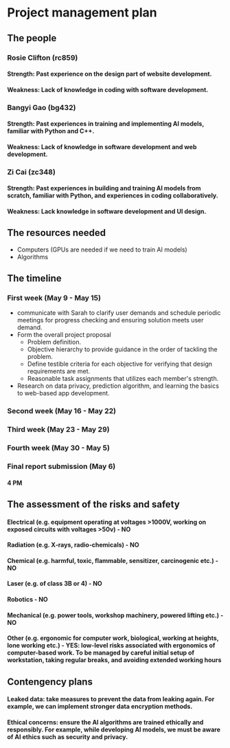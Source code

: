 # Project management plan


## The people

### Rosie Clifton (rc859) 
#### Strength: Past experience on the design part of website development.
#### Weakness: Lack of knowledge in coding with software development.
### Bangyi Gao (bg432)
#### Strength: Past experiences in training and implementing AI models, familiar with Python and C++. 
#### Weakness: Lack of knowledge in software development and web development.
### Zi Cai (zc348)
#### Strength: Past experiences in building and training AI models from scratch, familiar with Python, and experiences in coding collaboratively.
#### Weakness: Lack knowledge in software development and UI design.


## The resources needed

- Computers (GPUs are needed if we need to train AI models)
- Algorithms


## The timeline

### First week (May 9 - May 15)
- communicate with Sarah to clarify user demands and schedule periodic meetings for progress checking and ensuring solution meets user demand.
- Form the overall project proposal
  - Problem definition.
  - Objective hierarchy to provide guidance in the order of tackling the problem.
  - Define testible criteria for each objective for verifying that design requirements are met.
  - Reasonable task assignments that utilizes each member's strength.
- Research on data privacy, prediction algorithm, and learning the basics to web-based app development.

### Second week (May 16 - May 22)
#### 

### Third week (May 23 - May 29)
####

### Fourth week (May 30 - May 5)
####

### Final report submission (May 6)
#### 4 PM

## The assessment of the risks and safety

#### Electrical (e.g. equipment operating at voltages >1000V, working on exposed circuits with voltages >50v) - NO
#### Radiation (e.g. X‐rays, radio‐chemicals) - NO
#### Chemical (e.g. harmful, toxic, flammable, sensitizer, carcinogenic etc.) - NO
#### Laser (e.g. of class 3B or 4) - NO
#### Robotics - NO
#### Mechanical (e.g. power tools, workshop machinery, powered lifting etc.) - NO
#### Other (e.g. ergonomic for computer work, biological, working at heights, lone working etc.) - YES: low-level risks associated with ergonomics of computer-based work. To be managed by careful initial setup of workstation, taking regular breaks, and avoiding extended working hours


## Contengency plans

#### Leaked data: take measures to prevent the data from leaking again. For example, we can implement stronger data encryption methods.
#### Ethical concerns: ensure the AI algorithms are trained ethically and responsibly. For example, while developing AI models, we must be aware of AI ethics such as security and privacy.
